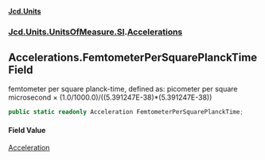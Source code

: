 #### [Jcd.Units](index.md 'index')
### [Jcd.Units.UnitsOfMeasure.SI](Jcd.Units.UnitsOfMeasure.SI.md 'Jcd.Units.UnitsOfMeasure.SI').[Accelerations](Accelerations.md 'Jcd.Units.UnitsOfMeasure.SI.Accelerations')

## Accelerations.FemtometerPerSquarePlanckTime Field

femtometer per square planck-time, defined as: picometer per square microsecond × (1.0/1000.0)/((5.391247E-38)*(5.391247E-38))

```csharp
public static readonly Acceleration FemtometerPerSquarePlanckTime;
```

#### Field Value
[Acceleration](Acceleration.md 'Jcd.Units.UnitTypes.Acceleration')